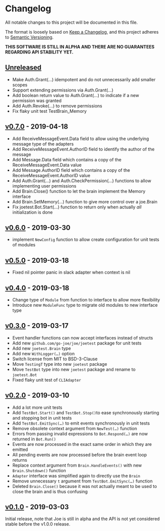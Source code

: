 # Changelog
All notable changes to this project will be documented in this file.

The format is loosely based on [Keep a Changelog](https://keepachangelog.com/en/1.0.0/),
and this project adheres to [Semantic Versioning](https://semver.org/spec/v2.0.0.html).

**THIS SOFTWARE IS STILL IN ALPHA AND THERE ARE NO GUARANTEES REGARDING API STABILITY YET.**

## [Unreleased]
- Make Auth.Grant(…) idempotent and do not unnecessarily add smaller scopes
- Support extending permissions via Auth.Grant(…)
- Add boolean return value to Auth.Grant(…) to indicate if a new permission was granted
- Add Auth.Revoke(…) to remove permissions
- Fix flaky unit test TestBrain_Memory

## [v0.7.0] - 2019-04-18
- Add ReceiveMessageEvent.Data field to allow using the underlying message type of the adapters
- Add ReceiveMessageEvent.AuthorID field to identify the author of the message
- Add Message.Data field which contains a copy of the ReceiveMessageEvent.Data value
- Add Message.AuthorID field which contains a copy of the ReceiveMessageEvent.AuthorID value 
- Add Auth.Grant(…) and Auth.CheckPermission(…) functions to allow implementing user permissions
- Add Brain.Close() function to let the brain implement the Memory interface
- Add Brain.SetMemory(…) function to give more control over a joe.Brain
- Fix joetest.Bot.Start(…) function to return only when actually _all_ initialization is done

## [v0.6.0] - 2019-03-30
- implement `NewConfig` function to allow create configuration for unit tests of modules

## [v0.5.0] - 2019-03-18
- Fixed nil pointer panic in slack adapter when context is nil

## [v0.4.0] - 2019-03-18
- Change type of `Module` from function to interface to allow more flexibility
- Introduce new `ModuleFunc` type to migrate old modules to new interface type

## [v0.3.0] - 2019-03-17
- Event handler functions can now accept interfaces instead of structs
- Add new `github.com/go-joe/joe/joetest` package for unit tests
- Add new `joetest.Brain` type
- Add new `WithLogger(…)` option
- Switch license from MIT to BSD-3-Clause
- Move `TestingT` type into new `joetest` package
- Move `TestBot` type into new `joetest` package and rename to `joetest.Bot`
- Fixed flaky unit test of `CLIAdapter`

## [v0.2.0] - 2019-03-10
- Add a lot more unit tests
- Add `TestBot.Start()` and `TestBot.Stop()`to ease synchronously starting and stopping bot in unit tests
- Add `TestBot.EmitSync(…)` to emit events synchronously in unit tests 
- Remove obsolete context argument from `NewTest(…)` function
- Errors from passing invalid expressions to `Bot.Respond(…)` are now returned in `Bot.Run()`
- Events are now processed in the exact same order in which they are emitted
- All pending events are now processed before the brain event loop returns
- Replace context argument from `Brain.HandleEvents()` with new `Brain.Shutdown()` function
- `Adapter` interface was simplified again to directly use the `Brain`
- Remove unnecessary `t` argument from `TestBot.EmitSync(…)` function
- Deleted `Brain.Close()` because it was not actually meant to be used to close the brain and is thus confusing

## [v0.1.0] - 2019-03-03

Initial release, note that Joe is still in alpha and the API is not yet considered
stable before the v1.0.0 release.

[Unreleased]: https://github.com/go-joe/joe/compare/v0.7.0...HEAD
[v0.7.0]: https://github.com/go-joe/joe/compare/v0.6.0...v0.7.0
[v0.6.0]: https://github.com/go-joe/joe/compare/v0.5.0...v0.6.0
[v0.5.0]: https://github.com/go-joe/joe/compare/v0.4.0...v0.5.0
[v0.4.0]: https://github.com/go-joe/joe/compare/v0.3.0...v0.4.0
[v0.3.0]: https://github.com/go-joe/joe/compare/v0.2.0...v0.3.0
[v0.2.0]: https://github.com/go-joe/joe/compare/v0.1.0...v0.2.0
[v0.1.0]: https://github.com/go-joe/joe/releases/tag/v0.1.0

